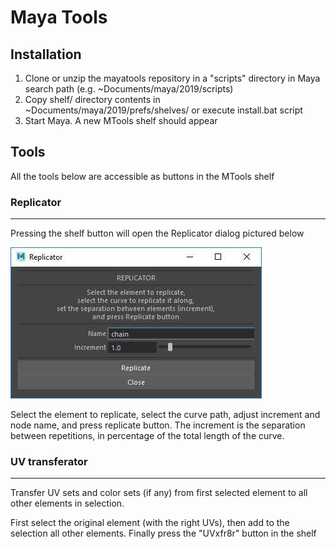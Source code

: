 # Maya Tools

## Installation

1. Clone or unzip the mayatools repository in a "scripts" directory in Maya search path (e.g. ~Documents/maya/2019/scripts)
2. Copy shelf/ directory contents in ~Documents/maya/2019/prefs/shelves/
    or execute install.bat script
3. Start Maya. A new MTools shelf should appear

## Tools

All the tools below are accessible as buttons in the MTools shelf

### Replicator
----------

Pressing the shelf button will open the Replicator dialog pictured below

![Replic8r UI](/images/replic8r_ui.jpg)

Select the element to replicate, select the curve path, adjust increment and node name, and press replicate button.
The increment is the separation between repetitions, in percentage of the total length of the curve.

### UV transferator
---------------

Transfer UV sets and color sets (if any) from first selected element to all other elements in selection.

First select the original element (with the right UVs), then add to the selection all other elements. Finally press the "UVxfr8r" button in the shelf
